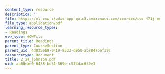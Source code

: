 ```yaml
---
content_type: resource
description: ''
file: https://ol-ocw-studio-app-qa.s3.amazonaws.com/courses/sts-471j-engineering-apollo-the-moon-project-as-a-complex-system-spring-2007/aa00ebe06438bd30569ec574dac639e3_2_20_johnson.pdf
file_type: application/pdf
learning_resource_types:
- Readings
ocw_type: OCWFile
parent_title: Readings
parent_type: CourseSection
parent_uid: 4d035eb9-0419-8533-d950-ab8847bef39c
resourcetype: Document
title: 2_20_johnson.pdf
uid: aa00ebe0-6438-bd30-569e-c574dac639e3
---
```

